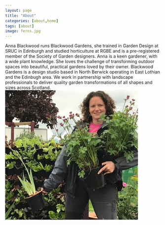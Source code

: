 ```yaml
---
layout: page
title: "About"
categories: [about,home]
tags: [about]
image: ferns.jpg
---
```

Anna Blackwood runs Blackwood Gardens, she trained in Garden Design at SRUC in Edinburgh and studied horticulture at RGBE and is a pre-registered member of the Society of Garden designers.
Anna is a keen gardener, with a wide plant knowledge. 
She loves the challenge of transforming outdoor spaces into beautiful, practical gardens loved by their owner.
Blackwood Gardens is a design studio based in North Berwick operating in East Lothian and the Edinbugh area. 
We work in partnership with landscape professionals to deliver quality garden transformations of all shapes and sizes across Scotland. 
![anna](/assets/img/annaplants.jpg)
